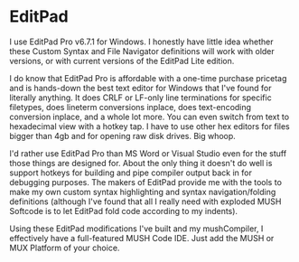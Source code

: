 # EditPad

I use EditPad Pro v6.7.1 for Windows.  I honestly have little idea whether these Custom Syntax and File Navigator definitions will work with older versions, or with current versions of the EditPad Lite edition.

I do know that EditPad Pro is affordable with a one-time purchase pricetag and is hands-down the best text editor for Windows that I've found for literally anything.  It does CRLF or LF-only line terminations for specific filetypes, does lineterm conversions inplace, does text-encoding conversion inplace, and a whole lot more.  You can even switch from text to hexadecimal view with a hotkey tap.  I have to use other hex editors for files bigger than 4gb and for opening raw disk drives.  Big whoop.

I'd rather use EditPad Pro than MS Word or Visual Studio even for the stuff those things are designed for.  About the only thing it doesn't do well is support hotkeys for building and pipe compiler output back in for debugging purposes.  The makers of EditPad provide me with the tools to make my own custom syntax highlighting and syntax navigation/folding definitions (although I've found that all I really need with exploded MUSH Softcode is to let EditPad fold code according to my indents).

Using these EditPad modifications I've built and my mushCompiler, I effectively have a full-featured MUSH Code IDE.  Just add the MUSH or MUX Platform of your choice.